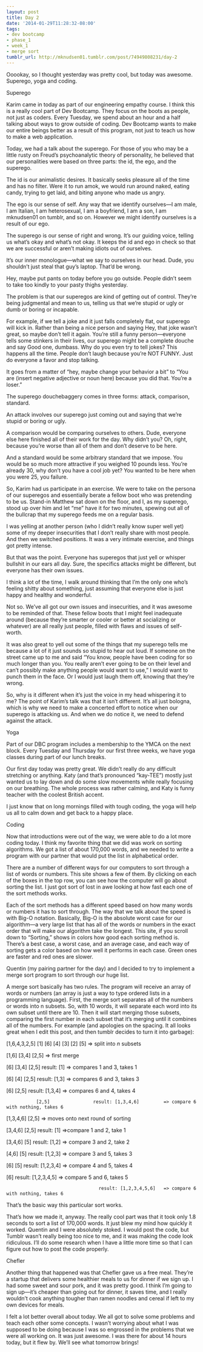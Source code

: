 ```yaml
---
layout: post
title: Day 2
date: '2014-01-29T11:28:32-08:00'
tags:
- dev bootcamp
- phase_1
- week_1
- merge sort
tumblr_url: http://mknudsen01.tumblr.com/post/74949808231/day-2
---
```

Ooookay, so I thought yesterday was pretty cool, but today was awesome. Superego, yoga and coding.

Superego

Karim came in today as part of our engineering empathy course. I think this is a really cool part of Dev Bootcamp. They focus on the boots as people, not just as coders. Every Tuesday, we spend about an hour and a half talking about ways to grow outside of coding. Dev Bootcamp wants to make our entire beings better as a result of this program, not just to teach us how to make a web application.

Today, we had a talk about the superego. For those of you who may be a little rusty on Freud’s psychoanalytic theory of personality, he believed that our personalities were based on three parts: the id, the ego, and the superego.

The id is our animalistic desires. It basically seeks pleasure all of the time and has no filter. Were it to run amok, we would run around naked, eating candy, trying to get laid, and biting anyone who made us angry.

The ego is our sense of self. Any way that we identify ourselves—I am male, I am Italian, I am heterosexual, I am a boyfriend, I am a son, I am mknudsen01 on tumblr, and so on. However we might identify ourselves is a result of our ego.

The superego is our sense of right and wrong. It’s our guiding voice, telling us what’s okay and what’s not okay. It keeps the id and ego in check so that we are successful or aren’t making idiots out of ourselves.

It’s our inner monologue—what we say to ourselves in our head. Dude, you shouldn’t just steal that guy’s laptop. That’d be wrong.

Hey, maybe put pants on today before you go outside. People didn’t seem to take too kindly to your pasty thighs yesterday.

The problem is that our superegos are kind of getting out of control. They’re being judgmental and mean to us, telling us that we’re stupid or ugly or dumb or boring or incapable.

For example, if we tell a joke and it just falls completely flat, our superego will kick in. Rather than being a nice person and saying Hey, that joke wasn’t great, so maybe don’t tell it again. You’re still a funny person—everyone tells some stinkers in their lives, our superego might be a complete douche and say Good one, dumbass. Why do you even try to tell jokes? This happens all the time. People don’t laugh because you’re NOT FUNNY. Just do everyone a favor and stop talking.

It goes from a matter of “hey, maybe change your behavior a bit” to “You are (insert negative adjective or noun here) because you did that. You’re a loser.”

The superego douchebaggery comes in three forms: attack, comparison, standard.

An attack involves our superego just coming out and saying that we’re stupid or boring or ugly.

A comparison would be comparing ourselves to others. Dude, everyone else here finished all of their work for the day. Why didn’t you? Oh, right, because you’re worse than all of them and don’t deserve to be here.

And a standard would be some arbitrary standard that we impose. You would be so much more attractive if you weighed 10 pounds less. You’re already 30, why don’t you have a cool job yet? You wanted to be here when you were 25, you failure.

So, Karim had us participate in an exercise. We were to take on the persona of our superegos and essentially berate a fellow boot who was pretending to be us. Stand-in Matthew sat down on the floor, and I, as my superego, stood up over him and let “me” have it for two minutes, spewing out all of the bullcrap that my superego feeds me on a regular basis.

I was yelling at another person (who I didn’t really know super well yet) some of my deeper insecurities that I don’t really share with most people. And then we switched positions. It was a very intimate exercise, and things got pretty intense.

But that was the point. Everyone has superegos that just yell or whisper bullshit in our ears all day. Sure, the specifics attacks might be different, but everyone has their own issues.

I think a lot of the time, I walk around thinking that I’m the only one who’s feeling shitty about something, just assuming that everyone else is just happy and healthy and wonderful.

Not so. We’ve all got our own issues and insecurities, and it was awesome to be reminded of that. These fellow boots that I might feel inadequate around (because they’re smarter or cooler or better at socializing or whatever) are all really just people, filled with flaws and issues of self-worth.

It was also great to yell out some of the things that my superego tells me because a lot of it just sounds so stupid to hear out loud. If someone on the street came up to me and said “You know, people have been coding for so much longer than you. You really aren’t ever going to be on their level and can’t possibly make anything people would want to use,” I would want to punch them in the face. Or I would just laugh them off, knowing that they’re wrong.

So, why is it different when it’s just the voice in my head whispering it to me? The point of Karim’s talk was that it isn’t different. It’s all just bologna, which is why we need to make a concerted effort to notice when our superego is attacking us. And when we do notice it, we need to defend against the attack.

Yoga

Part of our DBC program includes a membership to the YMCA on the next block. Every Tuesday and Thursday for our first three weeks, we have yoga classes during part of our lunch breaks.

Our first day today was pretty great. We didn’t really do any difficult stretching or anything. Katy (and that’s pronounced “kay-TEE”) mostly just wanted us to lay down and do some slow movements while really focusing on our breathing. The whole process was rather calming, and Katy is funny teacher with the coolest British accent.

I just know that on long mornings filled with tough coding, the yoga will help us all to calm down and get back to a happy place.

Coding

Now that introductions were out of the way, we were able to do a lot more coding today. I think my favorite thing that we did was work on sorting algorithms. We got a list of about 170,000 words, and we needed to write a program with our partner that would put the list in alphabetical order.

There are a number of different ways for our computers to sort through a list of words or numbers. This site shows a few of them. By clicking on each of the boxes in the top row, you can see how the computer will go about sorting the list. I just got sort of lost in awe looking at how fast each one of the sort methods works.

Each of the sort methods has a different speed based on how many words or numbers it has to sort through. The way that we talk about the speed is with Big-O notation. Basically, Big-O is the absolute worst case for our algorithm—a very large list that has all of the words or numbers in the exact order that will make our algorithm take the longest. This site, if you scroll down to “Sorting,” shows in colors how good each sorting method is. There’s a best case, a worst case, and an average case, and each way of sorting gets a color based on how well it performs in each case. Green ones are faster and red ones are slower.

Quentin (my pairing partner for the day) and I decided to try to implement a merge sort program to sort through our huge list.

A merge sort basically has two rules. The program will receive an array of words or numbers (an array is just a way to type ordered lists in a programming language). First, the merge sort separates all of the numbers or words into n subsets. So, with 10 words, it will separate each word into its own subset until there are 10. Then it will start merging those subsets, comparing the first number in each subset that it’s merging until it combines all of the numbers. For example (and apologies on the spacing. It all looks great when I edit this post, and then tumblr decides to turn it into garbage):


[1,6,4,3,2,5]
[1]   [6]   [4]   [3]   [2]   [5]                                => split into *n* subsets

[1,6]   [3,4]   [2,5]                                            => first merge

[6]   [3,4]  [2,5]                result: [1]                  =>  compares 1 and 3, takes 1

[6]   [4]   [2,5]                  result: [1,3]               => compares 6 and 3, takes 3

[6]          [2,5]                 result: [1,3,4]            => compares 6 and 4, takes 4

               [2,5]                result: [1,3,4,6]         => compare 6 with nothing, takes 6

[1,3,4,6]   [2,5]                                                => moves onto next round of sorting

[3,4,6]      [2,5]               result: [1]                  =>compare 1 and 2, take 1

[3,4,6]      [5]                  result: [1,2]               => compare 3 and 2, take 2

[4,6]         [5]                  result: [1,2,3]            => compare 3 and 5, takes 3

[6]            [5]                  result: [1,2,3,4]         => compare 4 and 5, takes 4

[6]                                  result: [1,2,3,4,5]      => compare 5 and 6, takes 5


                                      result: [1,2,3,4,5,6]   => compare 6 with nothing, takes 6


That’s the basic way this particular sort works.

That’s how we made it, anyway. The really cool part was that it took only 1.8 seconds to sort a list of 170,000 words. It just blew my mind how quickly it worked. Quentin and I were absolutely stoked. I would post the code, but Tumblr wasn’t really being too nice to me, and it was making the code look ridiculous. I’ll do some research when I have a little more time so that I can figure out how to post the code properly.

Chefler

Another thing that happened was that Chefler gave us a free meal. They’re a startup that delivers some healthier meals to us for dinner if we sign up. I had some sweet and sour pork, and it was pretty good. I think I’m going to sign up—it’s cheaper than going out for dinner, it saves time, and I really wouldn’t cook anything tougher than ramen noodles and cereal if left to my own devices for meals.

I felt a lot better overall about today. We all got to solve some problems and teach each other some concepts. I wasn’t worrying about what I was supposed to be doing because I was so engrossed in the problems that we were all working on. It was just awesome. I was there for about 14 hours today, but it flew by. We’ll see what tomorrow brings!
